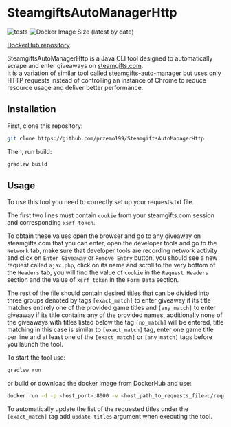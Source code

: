 # SteamgiftsAutoManagerHttp

![tests](https://github.com/przemo199/SteamgiftsAutoManagerHttp/actions/workflows/test.yml/badge.svg)
![Docker Image Size (latest by date)](https://img.shields.io/docker/image-size/przemo199/steamgifts-auto-manager-http)

[DockerHub repository](https://hub.docker.com/repository/docker/przemo199/steamgifts-auto-manager-http)

SteamgiftsAutoManagerHttp is a Java CLI tool designed to automatically scrape and enter giveaways on [steamgifts.com](https://www.steamgifts.com/).  
It is a variation of similar tool called [steamgifts-auto-manager](https://github.com/przemo199/steamgifts-auto-manager) but uses only HTTP requests instead of controlling an instance of Chrome to reduce resource usage and deliver better performance.

## Installation

First, clone this repository:  

```bash
git clone https://github.com/przemo199/SteamgiftsAutoManagerHttp
```

Then, run build:

```bash
gradlew build
```

## Usage

To use this tool you need to correctly set up your requests.txt file.

The first two lines must contain ```cookie``` from your steamgifts.com session and corresponding ```xsrf_token```.

To obtain these values open the browser and go to any giveaway on steamgifts.com that you can enter, open the developer tools and go to the ```Network``` tab, make sure that developer tools are recording network activity and click on ```Enter Giveaway``` or ```Remove Entry``` button, you should see a new request called ```ajax.php```, click on its name and scroll to the very bottom of the ```Headers```  tab, you will find the value of ```cookie``` in the ```Request Headers``` section and the value of ```xsrf_token``` in the ```Form Data``` section.  

The rest of the file should contain desired titles that can be divided into three groups denoted by tags ```[exact_match]``` to enter giveaway if its title matches entirely one of the provided game titles and ```[any_match]``` to enter giveaway if its title contains any of the provided names, additionally none of the giveaways with titles listed below the tag ```[no_match]``` will be entered, title matching in this case is similar to ```[exact_match]``` tag, enter one game title per line and at least one of the ```[exact_match]``` or ```[any_match]``` tags before you launch the tool.

To start the tool use:  

```bash
gradlew run
```
or build or download the docker image from DockerHub and use:

```bash
docker run -d -p <host_port>:8000 -v <host_path_to_requests_file>:/requests.txt
```

To automatically update the list of the requested titles under the ```[exact_match]``` tag add ```update-titles``` argument when executing the tool.
